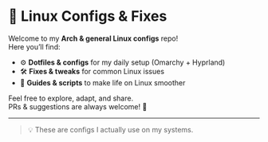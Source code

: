 # 🐧 Linux Configs & Fixes

Welcome to my **Arch & general Linux configs** repo!  
Here you’ll find:

- ⚙️ **Dotfiles & configs** for my daily setup (Omarchy + Hyprland)
- 🛠 **Fixes & tweaks** for common Linux issues
- 📜 **Guides & scripts** to make life on Linux smoother

Feel free to explore, adapt, and share.  
PRs & suggestions are always welcome! 🙌

---

> 💡 These are configs I actually use on my systems.
